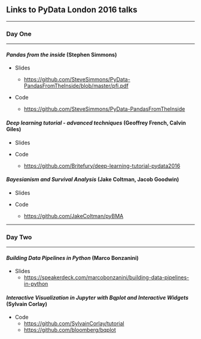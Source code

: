 ## Links to PyData London 2016 talks

---

### Day One

---

#### *Pandas from the inside* (Stephen Simmons)

* Slides
  * https://github.com/SteveSimmons/PyData-PandasFromTheInside/blob/master/pfi.pdf

* Code
  * https://github.com/SteveSimmons/PyData-PandasFromTheInside


#### *Deep learning tutorial - advanced techniques* (Geoffrey French, Calvin Giles)

* Slides

* Code
  * https://github.com/Britefury/deep-learning-tutorial-pydata2016


#### *Bayesianism and Survival Analysis* (Jake Coltman, Jacob Goodwin)

* Slides

* Code
  * https://github.com/JakeColtman/pyBMA

---

### Day Two

---

#### *Building Data Pipelines in Python* (Marco Bonzanini)

* Slides
  * https://speakerdeck.com/marcobonzanini/building-data-pipelines-in-python


#### *Interactive Visualization in Jupyter with Bqplot and Interactive Widgets* (Sylvain Corlay)

* Code
  * https://github.com/SylvainCorlay/tutorial
  * https://github.com/bloomberg/bqplot
